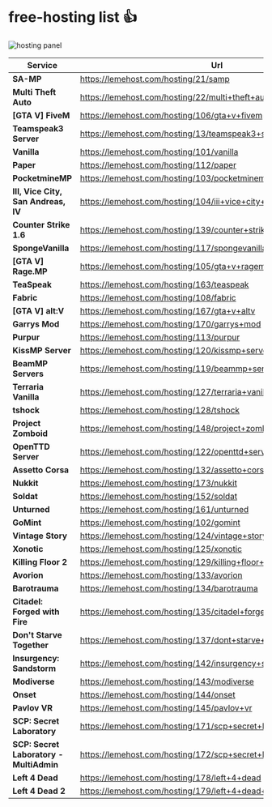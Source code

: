 # free-hosting list :+1:

![hosting panel](https://lemehost.com/img/panel.jpg)
        
| Service  | Url |
| ------------- | ------------- |
| **SA-MP**  | https://lemehost.com/hosting/21/samp |
| **Multi Theft Auto**  | https://lemehost.com/hosting/22/multi+theft+auto |
| **[GTA V] FiveM**  | https://lemehost.com/hosting/106/gta+v+fivem |
| **Teamspeak3 Server**  | https://lemehost.com/hosting/13/teamspeak3+server |
| **Vanilla**  | https://lemehost.com/hosting/101/vanilla |
| **Paper**  | https://lemehost.com/hosting/112/paper |
| **PocketmineMP**  | https://lemehost.com/hosting/103/pocketminemp |
| **III, Vice City, San Andreas, IV**  | https://lemehost.com/hosting/104/iii+vice+city+san+andreas+iv |
| **Counter Strike 1.6**  | https://lemehost.com/hosting/139/counter+strike+16 |
| **SpongeVanilla**  | https://lemehost.com/hosting/117/spongevanilla |
| **[GTA V] Rage.MP**  | https://lemehost.com/hosting/105/gta+v+ragemp |
| **TeaSpeak**  | https://lemehost.com/hosting/163/teaspeak |
| **Fabric**  | https://lemehost.com/hosting/108/fabric |
| **[GTA V] alt:V**  | https://lemehost.com/hosting/167/gta+v+altv |
| **Garrys Mod**  | https://lemehost.com/hosting/170/garrys+mod |
| **Purpur**  | https://lemehost.com/hosting/113/purpur |
| **KissMP Server**  | https://lemehost.com/hosting/120/kissmp+server |
| **BeamMP Servers**  | https://lemehost.com/hosting/119/beammp+servers |
| **Terraria Vanilla**  | https://lemehost.com/hosting/127/terraria+vanilla |
| **tshock**  | https://lemehost.com/hosting/128/tshock |
| **Project Zomboid**  | https://lemehost.com/hosting/148/project+zomboid |
| **OpenTTD Server**  | https://lemehost.com/hosting/122/openttd+server |
| **Assetto Corsa**  | https://lemehost.com/hosting/132/assetto+corsa |
| **Nukkit**  | https://lemehost.com/hosting/173/nukkit |
| **Soldat**  | https://lemehost.com/hosting/152/soldat |
| **Unturned**  | https://lemehost.com/hosting/161/unturned |
| **GoMint**  | https://lemehost.com/hosting/102/gomint |
| **Vintage Story**  | https://lemehost.com/hosting/124/vintage+story |
| **Xonotic**  | https://lemehost.com/hosting/125/xonotic |
| **Killing Floor 2**  | https://lemehost.com/hosting/129/killing+floor+2 |
| **Avorion**  | https://lemehost.com/hosting/133/avorion |
| **Barotrauma**  | https://lemehost.com/hosting/134/barotrauma |
| **Citadel: Forged with Fire**  | https://lemehost.com/hosting/135/citadel+forged+with+fire |
| **Don't Starve Together**  | https://lemehost.com/hosting/137/dont+starve+together |
| **Insurgency: Sandstorm**  | https://lemehost.com/hosting/142/insurgency+sandstorm |
| **Modiverse**  | https://lemehost.com/hosting/143/modiverse |
| **Onset**  | https://lemehost.com/hosting/144/onset |
| **Pavlov VR**  | https://lemehost.com/hosting/145/pavlov+vr |
| **SCP: Secret Laboratory**  | https://lemehost.com/hosting/171/scp+secret+laboratory |
| **SCP: Secret Laboratory - MultiAdmin**  | https://lemehost.com/hosting/172/scp+secret+laboratory++multiadmin |
| **Left 4 Dead**  | https://lemehost.com/hosting/178/left+4+dead |
| **Left 4 Dead 2**  | https://lemehost.com/hosting/179/left+4+dead+2 |
